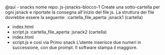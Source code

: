 @qui - snacks
nome repo: js-jsnacks-blocco-1
Create una sotto-cartella per ogni jsnack e riportate la consegna all'inizio del file js.
La struttura dei file dovrebbe essere la seguente:
:cartella_file_aperta: jsnack1 (cartella)
- index.html
- script.js
:cartella_file_aperta: jsnack2 (cartella)
- index.html
- script.js
e così via
Primo snack
L’utente inserisce due numeri in successione, con due prompt.
Il software stampa il maggiore. 